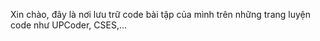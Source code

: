 Xin chào, đây là nơi lưu trữ code bài tập của mình trên những trang luyện code như UPCoder, CSES,...
